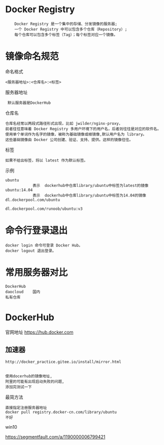 

# Docker Registry

```
    Docker Registry 是一个集中的存储、分发镜像的服务器;
    一个 Docker Registry 中可以包含多个仓库（Repository）;
    每个仓库可以包含多个标签（Tag）；每个标签对应一个镜像。
```

# 镜像命名规范

命名格式  

    <服务器地址>:<仓库名>:<标签>
    
服务器地址
     
     默认服务器是DockerHub   

仓库名

    仓库名经常以两段式路径形式出现，比如 jwilder/nginx-proxy，
    前者往往意味着 Docker Registry 多用户环境下的用户名，后者则往往是对应的软件名。
    使用单个单词作为名字的镜像，被称为基础镜像或根镜像,默认用户名为 library。
    这些基础镜像由 Docker 公司创建、验证、支持、提供。这样的镜像往往。
    
标签
    
    如果不给出标签，将以 latest 作为默认标签。
    


示例

    ubuntu                                  
                表示  dockerhub中仓库library/ubuntu中标签为latest的镜像
    ubuntu:14.04                            
                表示  dockerhub中仓库library/ubuntu中标签为14.04的镜像
    dl.dockerpool.com/ubuntu
                
    dl.dockerpool.com/runoob/ubuntu:v3   


# 命令行登录退出

	docker login 命令可登录 Docker Hub。
	docker logout 退出登录。                 


# 常用服务器对比

    DockerHub
    daocloud    国内
    私有仓库     

# DockerHub

官网地址 https://hub.docker.com


## 加速器


    http://docker_practice.gitee.io/install/mirror.html


    使用docerhub的镜像地址,
    阿里的可能有出现启动失败的问题,
    添加完测试一下

最简方法

    直接指定注册服务器地址
	docker pull registry.docker-cn.com/library/ubuntu 
	不好
    	


  win10 
  
  
  https://segmentfault.com/a/1190000006799421



